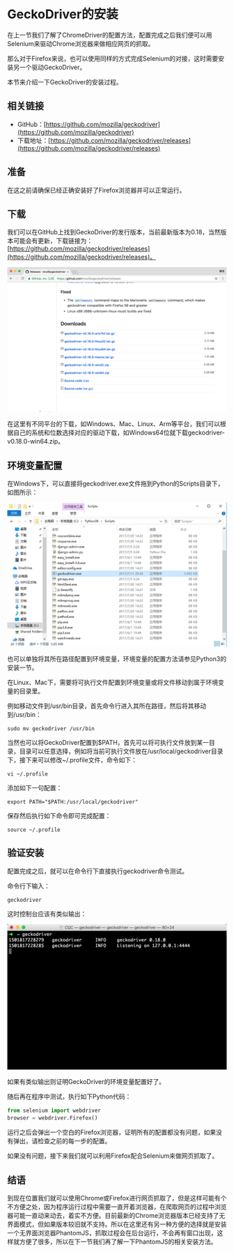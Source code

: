 # GeckoDriver的安装

在上一节我们了解了ChromeDriver的配置方法，配置完成之后我们便可以用Selenium来驱动Chrome浏览器来做相应网页的抓取。

那么对于Firefox来说，也可以使用同样的方式完成Selenium的对接，这时需要安装另一个驱动GeckoDriver。

本节来介绍一下GeckoDriver的安装过程。

## 相关链接

* GitHub：[https://github.com/mozilla/geckodriver](https://github.com/mozilla/geckodriver)
* 下载地址：[https://github.com/mozilla/geckodriver/releases](https://github.com/mozilla/geckodriver/releases)

## 准备

在这之前请确保已经正确安装好了Firefox浏览器并可以正常运行。

## 下载

我们可以在GitHub上找到GeckoDriver的发行版本，当前最新版本为0.18，当然版本可能会有更新，下载链接为：[https://github.com/mozilla/geckodriver/releases](https://github.com/mozilla/geckodriver/releases)。

![](./assets/2017-08-04-11-04-06.png)

在这里有不同平台的下载，如Windows、Mac、Linux、Arm等平台，我们可以根据自己的系统和位数选择对应的驱动下载，如Windows64位就下载geckodriver-v0.18.0-win64.zip。

## 环境变量配置

在Windows下，可以直接将geckodriver.exe文件拖到Python的Scripts目录下，如图所示：

![](./assets/2017-08-04-11-34-15.jpg)

也可以单独将其所在路径配置到环境变量，环境变量的配置方法请参见Python3的安装一节。

在Linux、Mac下，需要将可执行文件配置到环境变量或将文件移动到属于环境变量的目录里。

例如移动文件到/usr/bin目录，首先命令行进入其所在路径，然后将其移动到/usr/bin：

```
sudo mv geckodriver /usr/bin
```

当然也可以将GeckoDriver配置到$PATH，首先可以将可执行文件放到某一目录，目录可以任意选择，例如将当前可执行文件放在/usr/local/geckodriver目录下，接下来可以修改~/.profile文件，命令如下：

```
vi ~/.profile
```

添加如下一句配置：

```
export PATH="$PATH:/usr/local/geckodriver"
```

保存然后执行如下命令即可完成配置：

```
source ~/.profile
```

## 验证安装

配置完成之后，就可以在命令行下直接执行geckodriver命令测试。

命令行下输入：

```
geckodriver
```

这时控制台应该有类似输出：

![](./assets/2017-08-04-11-27-41.jpg)

如果有类似输出则证明GeckoDriver的环境变量配置好了。

随后再在程序中测试，执行如下Python代码：

```python
from selenium import webdriver
browser = webdriver.Firefox()
```

运行之后会弹出一个空白的Firefox浏览器，证明所有的配置都没有问题，如果没有弹出，请检查之前的每一步的配置。

如果没有问题，接下来我们就可以利用Firefox配合Selenium来做网页抓取了。

## 结语

到现在位置我们就可以使用Chrome或Firefox进行网页抓取了，但是这样可能有个不方便之处，因为程序运行过程中需要一直开着浏览器，在爬取网页的过程中浏览器可能一直动来动去，着实不方便。目前最新的Chrome浏览器版本已经支持了无界面模式，但如果版本较旧就不支持。所以在这里还有另一种方便的选择就是安装一个无界面浏览器PhantomJS，抓取过程会在后台运行，不会再有窗口出现，这样就方便了很多，所以在下一节我们再了解一下PhantomJS的相关安装方法。